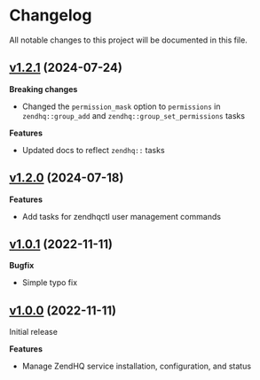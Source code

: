 # Changelog

All notable changes to this project will be documented in this file.

## [v1.2.1](https://github.com/zendtech/puppet-zendhq/tree/v1.2.1) (2024-07-24)

**Breaking changes**

- Changed the `permission_mask` option to `permissions` in `zendhq::group_add`
  and `zendhq::group_set_permissions` tasks

**Features**

- Updated docs to reflect `zendhq::` tasks

## [v1.2.0](https://github.com/zendtech/puppet-zendhq/tree/v1.2.0) (2024-07-18)

**Features**

- Add tasks for zendhqctl user management commands

## [v1.0.1](https://github.com/zendtech/puppet-zendhq/tree/v1.0.1) (2022-11-11)

**Bugfix**

- Simple typo fix


## [v1.0.0](https://github.com/zendtech/puppet-zendhq/tree/v1.0.0) (2022-11-11)

Initial release

**Features**

- Manage ZendHQ service installation, configuration, and status
